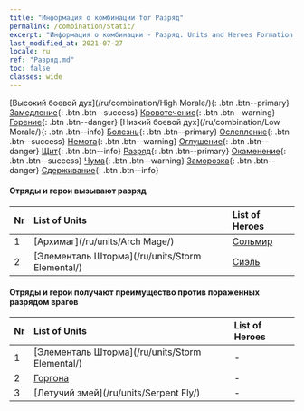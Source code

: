 ```yaml
---
title: "Информация о комбинации for Разряд"
permalink: /combination/Static/
excerpt: "Информация о комбинации - Разряд. Units and Heroes Formation."
last_modified_at: 2021-07-27
locale: ru
ref: "Разряд.md"
toc: false
classes: wide
---
```


  [Высокий боевой дух](/ru/combination/High Morale/){: .btn .btn--primary} [Замедление](/ru/combination/Slow/){: .btn .btn--success} [Кровотечение](/ru/combination/Bleeding/){: .btn .btn--warning} [Горение](/ru/combination/Burning/){: .btn .btn--danger} [Низкий боевой дух](/ru/combination/Low Morale/){: .btn .btn--info} [Болезнь](/ru/combination/Disease/){: .btn .btn--primary} [Ослепление](/ru/combination/Blind/){: .btn .btn--success} [Немота](/ru/combination/Silence/){: .btn .btn--warning} [Оглушение](/ru/combination/Stun/){: .btn .btn--danger} [Щит](/ru/combination/Shield/){: .btn .btn--info} [Разряд](/ru/combination/Static/){: .btn .btn--primary} [Окаменение](/ru/combination/Petrify/){: .btn .btn--success} [Чума](/ru/combination/Plague/){: .btn .btn--warning} [Заморозка](/ru/combination/Freeze/){: .btn .btn--danger} [Сдерживание](/ru/combination/Deterrence/){: .btn .btn--info} 


#### Отряды и герои вызывают разряд

  | Nr |  List of Units  | List of Heroes | 
  |:---|:----------------|:---------------| 
  | 1 | [Архимаг](/ru/units/Arch Mage/) | [Сольмир](/ru/heroes/Solmyr/) |
  | 2 | [Элементаль Шторма](/ru/units/Storm Elemental/) | [Сиэль](/ru/heroes/Ciele/) |


#### Отряды и герои получают преимущество против пораженных разрядом врагов

  | Nr |  List of Units  | List of Heroes | 
  |:---|:----------------|:---------------| 
  | 1 | [Элементаль Шторма](/ru/units/Storm Elemental/) | - |
  | 2 | [Горгона](/ru/units/Gorgon/) | - |
  | 3 | [Летучий змей](/ru/units/Serpent Fly/) | - |
